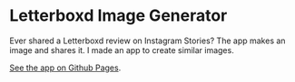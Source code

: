 # Letterboxd Image Generator

Ever shared a Letterboxd review on Instagram Stories? The app makes an image and shares it. I made an app to create similar images.

[See the app on Github Pages](https://rosswhitehouse.github.io/letterboxd-img/index.html).